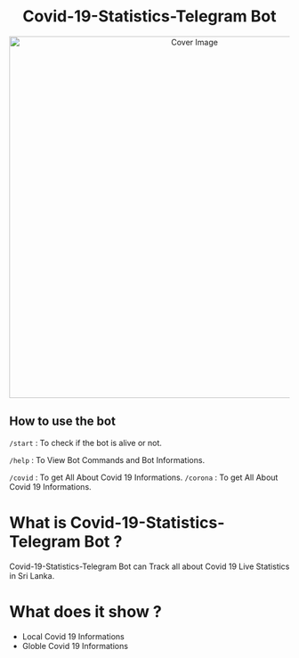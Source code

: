 <h1 align="center">Covid-19-Statistics-Telegram Bot </h3>
<p align="center">
  <a href="https://github.com/TR-TECH-GUIDE/Covid-19-Statistics-Telegram-Bot">
    <img src="https://trtechguide.files.wordpress.com/2021/07/untitled-design-2.png?description=1&forks=1&issues=1&language=1&owner=1&pattern=Floating%20Cogs&pulls=1&stargazers=1&theme=Dark" alt="Cover Image" width="650">
  </a>
</p>

## How to use the bot
 
`/start` : To check if the bot is alive or not.

`/help` : To View Bot Commands and Bot Informations.

`/covid` : To get All About Covid 19 Informations.
`/corona` : To get All About Covid 19 Informations.

# What is Covid-19-Statistics-Telegram Bot ?
Covid-19-Statistics-Telegram Bot can Track all about Covid 19 Live Statistics in Sri Lanka.

# What does it show ?
* Local Covid 19 Informations
* Globle Covid 19 Informations

